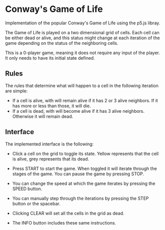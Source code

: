 # Conway's Game of Life
Implementation of the popular Conway's Game of Life using the p5.js libray.

The Game of Life is played on a two dimensional grid of cells. Each cell can be either dead or alive, and this status might change at each iteration of the game depending on the status of the neighboring cells.

This is a 0-player game, meaning it does not require any input of the player. It only needs to have its initial state defined.

## Rules

The rules that determine what will happen to a cell in the following iteration are simple:

- If a cell is alive, with will remain alive if it has 2 or 3 alive neighbors. If it has more or less than those, it will die.
- If a cell is dead, with will become alive if it has 3 alive neighbors. Otherwise it will remain dead.

## Interface

The implemented interface is the following:

- Click a cell on the grid to toggle its state. Yellow represents that the cell is alive, grey represents that its dead.

- Press START to start the game. When toggled it will iterate through the stages of the game. You can pause the game by pressing STOP.

- You can change the speed at which the game iterates by pressing the SPEED button.

- You can manually step through the iterations by pressing the STEP button or the spacebar.

- Clicking CLEAR will set all the cells in the grid as dead.

- The INFO button includes these same instructions.